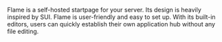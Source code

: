 Flame is a self-hosted startpage for your server. Its design is heavily inspired by SUI. Flame is user-friendly and easy to set up. With its built-in editors, users can quickly establish their own application hub without any file editing.
